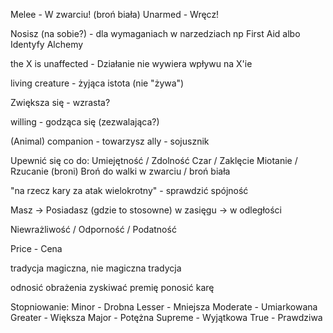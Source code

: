 Melee - W zwarciu! (broń biała)
Unarmed - Wręcz!

Nosisz (na sobie?) - dla wymaganiach w narzedziach np First Aid albo Identyfy Alchemy

the X is unaffected - Działanie nie wywiera wpływu na X'ie

living creature - żyjąca istota (nie "żywa")

Zwiększa się - wzrasta?

willing - godząca się (zezwalająca?)

(Animal) companion - towarzysz
ally - sojusznik

Upewnić się co do:
Umiejętność / Zdolność
Czar / Zaklęcie
Miotanie / Rzucanie (broni)
Broń do walki w zwarciu / broń biała


"na rzecz kary za atak wielokrotny" - sprawdzić spójność


Masz -> Posiadasz (gdzie to stosowne)
w zasięgu -> w odległości

Niewrażliwość / Odporność / Podatność


Price - Cena


tradycja magiczna, nie magiczna tradycja


odnosić obrażenia
zyskiwać premię
ponosić karę

Stopniowanie:
Minor - Drobna
Lesser - Mniejsza
Moderate - Umiarkowana
Greater - Większa
Major - Potężna
Supreme - Wyjątkowa
True - Prawdziwa